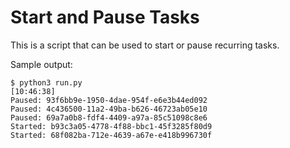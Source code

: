 # Start and Pause Tasks

This is a script that can be used to start or pause recurring tasks.

Sample output:

```shell
$ python3 run.py                                                                                                      [10:46:38]
Paused: 93f6bb9e-1950-4dae-954f-e6e3b44ed092
Paused: 4c436500-11a2-49ba-b626-46723ab05e10
Paused: 69a7a0b8-fdf4-4409-a97a-85c51098c8e6
Started: b93c3a05-4778-4f88-bbc1-45f3285f80d9
Started: 68f082ba-712e-4639-a67e-e418b996730f
```
